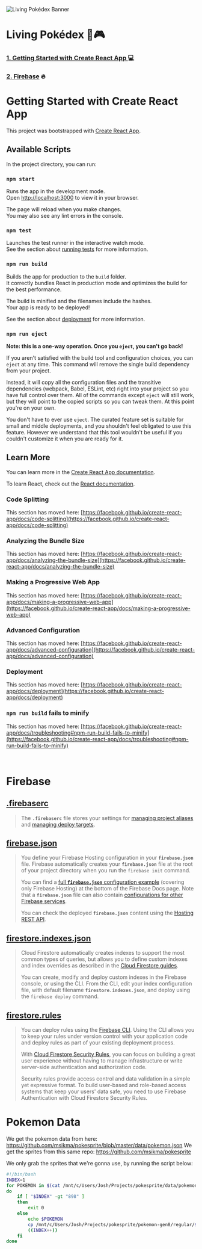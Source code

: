 ![Living Pokédex Banner](https://pbs.twimg.com/profile_banners/1470800535443943425/1647530094/1500x500)

# Living Pokédex 📝🎮

### [1. Getting Started with Create React App ](#getting-started-with-create-react-app) 💻
### [2. Firebase](#firebase) 🔥


# Getting Started with Create React App

This project was bootstrapped with [Create React App](https://github.com/facebook/create-react-app).

## Available Scripts

In the project directory, you can run:

### `npm start`

Runs the app in the development mode.\
Open [http://localhost:3000](http://localhost:3000) to view it in your browser.

The page will reload when you make changes.\
You may also see any lint errors in the console.

### `npm test`

Launches the test runner in the interactive watch mode.\
See the section about [running tests](https://facebook.github.io/create-react-app/docs/running-tests) for more information.

### `npm run build`

Builds the app for production to the `build` folder.\
It correctly bundles React in production mode and optimizes the build for the best performance.

The build is minified and the filenames include the hashes.\
Your app is ready to be deployed!

See the section about [deployment](https://facebook.github.io/create-react-app/docs/deployment) for more information.

### `npm run eject`

**Note: this is a one-way operation. Once you `eject`, you can't go back!**

If you aren't satisfied with the build tool and configuration choices, you can `eject` at any time. This command will remove the single build dependency from your project.

Instead, it will copy all the configuration files and the transitive dependencies (webpack, Babel, ESLint, etc) right into your project so you have full control over them. All of the commands except `eject` will still work, but they will point to the copied scripts so you can tweak them. At this point you're on your own.

You don't have to ever use `eject`. The curated feature set is suitable for small and middle deployments, and you shouldn't feel obligated to use this feature. However we understand that this tool wouldn't be useful if you couldn't customize it when you are ready for it.

## Learn More

You can learn more in the [Create React App documentation](https://facebook.github.io/create-react-app/docs/getting-started).

To learn React, check out the [React documentation](https://reactjs.org/).

### Code Splitting

This section has moved here: [https://facebook.github.io/create-react-app/docs/code-splitting](https://facebook.github.io/create-react-app/docs/code-splitting)

### Analyzing the Bundle Size

This section has moved here: [https://facebook.github.io/create-react-app/docs/analyzing-the-bundle-size](https://facebook.github.io/create-react-app/docs/analyzing-the-bundle-size)

### Making a Progressive Web App

This section has moved here: [https://facebook.github.io/create-react-app/docs/making-a-progressive-web-app](https://facebook.github.io/create-react-app/docs/making-a-progressive-web-app)

### Advanced Configuration

This section has moved here: [https://facebook.github.io/create-react-app/docs/advanced-configuration](https://facebook.github.io/create-react-app/docs/advanced-configuration)

### Deployment

This section has moved here: [https://facebook.github.io/create-react-app/docs/deployment](https://facebook.github.io/create-react-app/docs/deployment)

### `npm run build` fails to minify

This section has moved here: [https://facebook.github.io/create-react-app/docs/troubleshooting#npm-run-build-fails-to-minify](https://facebook.github.io/create-react-app/docs/troubleshooting#npm-run-build-fails-to-minify)

<br>

# Firebase

## [.firebaserc](https://firebase.google.com/docs/cli#initialize_a_firebase_project)
>The **`.firebaserc`** file stores your settings for [managing project aliases](https://firebase.google.com/docs/cli#project_aliases) and [managing deploy targets](https://firebase.google.com/docs/cli/targets#manage_deploy_targets).

## [firebase.json](https://firebase.google.com/docs/hosting/full-config#where-to-define-config)
>You define your Firebase Hosting configuration in your **`firebase.json`** file. Firebase automatically creates your **`firebase.json`** file at the root of your project directory when you run the `firebase init` command.
>
>You can find a [full **`firebase.json`** configuration example](https://firebase.google.com/docs/hosting/full-config#firebase-json_example) (covering only Firebase Hosting) at the bottom of the Firebase Docs page. Note that a **`firebase.json`** file can also contain [configurations for other Firebase services](https://firebase.google.com/docs/cli#the_firebasejson_file).
>
>You can check the deployed **`firebase.json`** content using the [Hosting REST API](https://firebase.google.com/docs/reference/hosting/rest/v1beta1/sites.releases/list?apix_params=%7B%22parent%22%3A%22sites%2F%3Cyour-site-name%3E%22%2C%22pageSize%22%3A1%7D).

## [firestore.indexes.json](https://firebase.google.com/docs/reference/firestore/indexes)
>Cloud Firestore automatically creates indexes to support the most common types of queries, but allows you to define custom indexes and index overrides as described in the [Cloud Firestore guides](https://firebase.google.com/docs/firestore/query-data/index-overview).
>
>You can create, modify and deploy custom indexes in the Firebase console, or using the CLI. From the CLI, edit your index configuration file, with default filename **`firestore.indexes.json`**, and deploy using the `firebase deploy` command.

## [firestore.rules](https://firebase.google.com/docs/firestore/security/get-started#use_the_firebase_cli)
>You can deploy rules using the [Firebase CLI](https://firebase.google.com/docs/cli). Using the CLI allows you to keep your rules under version control with your application code and deploy rules as part of your existing deployment process.
>
>With [Cloud Firestore Security Rules](https://firebase.google.com/docs/firestore/security/rules-structure), you can focus on building a great user experience without having to manage infrastructure or write server-side authentication and authorization code.
>
>Security rules provide access control and data validation in a simple yet expressive format. To build user-based and role-based access systems that keep your users' data safe, you need to use Firebase Authentication with Cloud Firestore Security Rules.

# Pokemon Data
We get the pokemon data from here: https://github.com/msikma/pokesprite/blob/master/data/pokemon.json
We get the sprites from this same repo: https://github.com/msikma/pokesprite

We only grab the sprites that we're gonna use, by running the script below:

```bash
#!/bin/bash
INDEX=1
for POKEMON in $(cat /mnt/c/Users/Josh/Projects/pokesprite/data/pokemon.json | jq -r 'to_entries[] | "\(.value | .slug.eng) \n "')
do
    if [ "$INDEX" -gt "898" ]
    then
        exit 0
    else
        echo $POKEMON
        cp /mnt/c/Users/Josh/Projects/pokesprite/pokemon-gen8/regular/$POKEMON.png /mnt/c/Users/Josh/Projects/Living-Pokedex-Create-React-App/public/sprites/
        ((INDEX++))
    fi
done
```